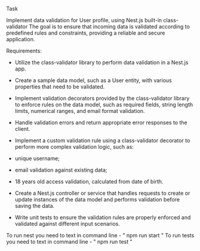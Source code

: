 Task

Implement data validation for User profile, using Nest.js built-in class-validator The goal is to ensure that incoming data is validated according to predefined rules and constraints, providing a reliable and secure application.

Requirements:

- Utilize the class-validator library to perform data validation in a Nest.js app.

- Create a sample data model, such as a User entity, with various properties that need to be validated.

- Implement validation decorators provided by the class-validator library to enforce rules on the data model, such as required fields, string length limits, numerical ranges, and email format validation.

- Handle validation errors and return appropriate error responses to the client.

- Implement a custom validation rule using a class-validator decorator to perform more complex validation logic, such as:

- unique username;

- email validation against existing data;

- 18 years old access validation, calculated from date of birth.

- Create a Nest.js controller or service that handles requests to create or update instances of the data model and performs validation before saving the data.

- Write unit tests to ensure the validation rules are properly enforced and validated against different input scenarios.

To run nest you need to text in command line  -  " npm run start "
To run tests you need to text in command line  -  " npm run test "